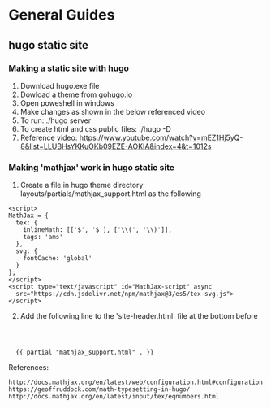 # General Guides

## hugo static site

### Making a static site with hugo
1. Download hugo.exe file 
2. Dowload a theme from gohugo.io
3. Open poweshell in windows
4. Make changes as shown in the below referenced video
5. To run: ./hugo server
6. To create html and css public files: ./hugo -D
7. Reference video: https://www.youtube.com/watch?v=mEZ1Hj5yQ-8&list=LLUBHsYKKuOKb09EZE-AOKIA&index=4&t=1012s

### Making 'mathjax' work in hugo static site

1. Create a file in hugo theme directory layouts/partials/mathjax_support.html as the following
```
<script>
MathJax = {
  tex: {
    inlineMath: [['$', '$'], ['\\(', '\\)']],
    tags: 'ams'
  },
  svg: {
    fontCache: 'global'
  }
};
</script>
<script type="text/javascript" id="MathJax-script" async
  src="https://cdn.jsdelivr.net/npm/mathjax@3/es5/tex-svg.js">
</script>
```
2. Add the following line to the 'site-header.html' file at the bottom before <header>

```
  {{ partial "mathjax_support.html" . }}
```
References:
```
http://docs.mathjax.org/en/latest/web/configuration.html#configuration
https://geoffruddock.com/math-typesetting-in-hugo/
http://docs.mathjax.org/en/latest/input/tex/eqnumbers.html
```
  
